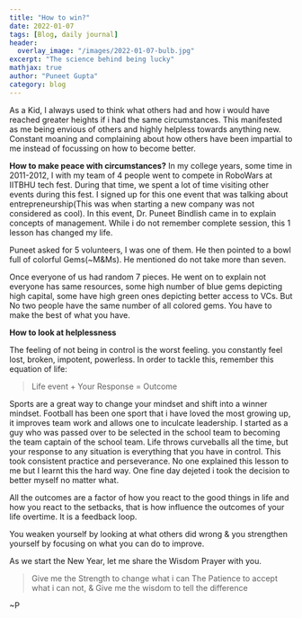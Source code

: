 ```yaml
---
title: "How to win?"
date: 2022-01-07
tags: [Blog, daily journal]
header:
  overlay_image: "/images/2022-01-07-bulb.jpg"
excerpt: "The science behind being lucky"
mathjax: true
author: "Puneet Gupta"
category: blog
---
```



As a Kid, I always used to think what others had and how i would have reached greater heights if i had the same circumstances. This manifested as me being envious of others and highly helpless towards anything new.
Constant moaning and complaining about how others have been impartial to me instead of focussing on how to become better.


**How to make peace with circumstances?**
In my college years, some time in 2011-2012, I with my team of 4 people went to compete in RoboWars at IITBHU tech fest. During that time, we spent a lot of time visiting other events during this fest. I signed up for this one event that was talking about entrepreneurship(This was when starting a new company was not considered as cool). In this event, Dr. Puneet Bindlish came in to explain concepts of management. While i do not remember complete session, this 1 lesson has changed my life.

Puneet asked for 5 volunteers, I was one of them. He then pointed to a bowl full of colorful Gems(~M&Ms). He mentioned do not take more than seven.

Once everyone of us had random 7 pieces. He went on to explain not everyone has same resources, some high number of blue gems depicting high capital, some have high green ones depicting better access to VCs. But No two people have the same number of all colored gems. You have to make the best of what you have.


**How to look at helplessness**

The feeling of not being in control is the worst feeling. you constantly feel lost, broken, impotent, powerless. In order to tackle this, remember this equation of life:
> Life event + Your Response = Outcome

Sports are a great way to change your mindset and shift into a winner mindset. Football has been one sport that i have loved the most growing up, it improves team work and allows one to inculcate leadership.  I started as a guy who was passed over to be selected in the school team to becoming the team captain of the school team. Life throws curveballs all the time, but your response to any situation is everything that you have in control. This took consistent practice and perseverance. No one explained this lesson to me but I learnt this the hard way. One fine day dejeted i took the decision to better myself no matter what.

All the outcomes are a factor of how you react to the good things in life and how you react to the setbacks, that is how influence the outcomes of your life overtime. It is a feedback loop.

You weaken yourself by looking at what others did wrong & you strengthen yourself by focusing on what you can do to improve.

As we start the New Year, let me share the Wisdom Prayer with you.
> Give me the Strength to change what i can
The Patience to accept what i can not,
& Give me the wisdom to tell the difference

~P

<!-- https://www.youtube.com/watch?v=GrwNen90mMY&ab_channel=ConorNeill -->
